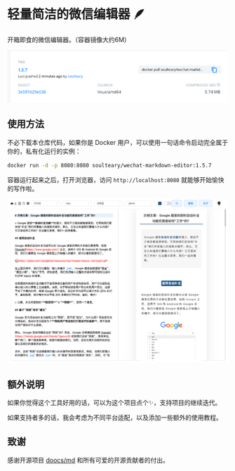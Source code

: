 # 轻量简洁的微信编辑器 🪶

开箱即食的微信编辑器。（容器镜像大约6M）

![](screenshot/docker-image.png)

## 使用方法

不必下载本仓库代码，如果你是 Docker 用户，可以使用一句话命令启动完全属于你的，私有化运行的实例：

```bash
docker run -d -p 8080:8080 soulteary/wechat-markdown-editor:1.5.7
```

容器运行起来之后，打开浏览器，访问 `http://localhost:8080` 就能够开始愉快的写作啦。

![](screenshot/webui.png)


## 额外说明

如果你觉得这个工具好用的话，可以为这个项目点个✨，支持项目的继续迭代。

如果支持者多的话，我会考虑为不同平台适配，以及添加一些额外的使用教程。


## 致谢

感谢开源项目 [doocs/md](https://github.com/doocs/md) 和所有可爱的开源贡献者的付出。

